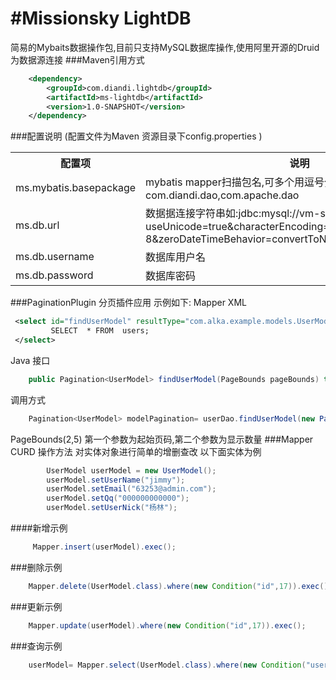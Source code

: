 #Missionsky LightDB
===================
简易的Mybaits数据操作包,目前只支持MySQL数据库操作,使用阿里开源的Druid为数据源连接
###Maven引用方式
```xml
    <dependency>
        <groupId>com.diandi.lightdb</groupId>
        <artifactId>ms-lightdb</artifactId>
        <version>1.0-SNAPSHOT</version>
    </dependency>
```
###配置说明 (配置文件为Maven 资源目录下config.properties )
<table>
<tbody>
<tr>
<th>配置项</th>
<th>说明</th>
</tr>
<tr>
<td>ms.mybatis.basepackage</td>
<td>mybatis mapper扫描包名,可多个用逗号分隔如 com.diandi.dao,com.apache.dao</td>
</tr>

<tr>
<td>ms.db.url</td>
<td>数据据连接字符串如:jdbc:mysql://vm-server5:3306/missionsky?useUnicode=true&amp;characterEncoding=UTF-8&amp;zeroDateTimeBehavior=convertToNull&amp;allowMultiQueries=true</td>
</tr>

<tr>
<td>ms.db.username</td>
<td>数据库用户名</td>
</tr>

<tr>
<td>ms.db.password</td>
<td>数据库密码</td>
</tr>
</tbody>

</table>

###PaginationPlugin 分页插件应用 示例如下:
Mapper XML
```xml
 <select id="findUserModel" resultType="com.alka.example.models.UserModel">
         SELECT  * FROM  users;
 </select>
```
Java 接口
```java
    public Pagination<UserModel> findUserModel(PageBounds pageBounds) throws Exception;
```
调用方式
```java
    Pagination<UserModel> modelPagination= userDao.findUserModel(new PageBounds(2,5));
```
PageBounds(2,5) 第一个参数为起始页码,第二个参数为显示数量
###Mapper CURD 操作方法
对实体对象进行简单的增删查改
以下面实体为例
```java
        UserModel userModel = new UserModel();
        userModel.setUserName("jimmy");
        userModel.setEmail("63253@admin.com");
        userModel.setQq("000000000000");
        userModel.setUserNick("杨林");
```
####新增示例
```java
     Mapper.insert(userModel).exec();
```

###删除示例
```java
    Mapper.delete(UserModel.class).where(new Condition("id",17)).exec();
```
###更新示例
```java
    Mapper.update(userModel).where(new Condition("id",17)).exec();
```

###查询示例
```java
    userModel= Mapper.select(UserModel.class).where(new Condition("user_name","karl")).findOne(UserModel.class);
```